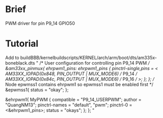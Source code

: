 # Brief
PWM driver for pin P9_14 GPIO50
# Tutorial
Add to buildBBB/kernelbuildscripts/KERNEL/arch/arm/boot/dts/am335x-boneblack.dts
"
/* User configuration for controlling pin P9_14 PWM */
&am33xx_pinmux{
	ehrpwm1_pins: ehrpwm1_pins {
		pinctrl-single,pins = <
			AM33XX_IOPAD(0x848, PIN_OUTPUT | MUX_MODE6)		/* P9_14 */
			AM33XX_IOPAD(0x84c, PIN_OUTPUT | MUX_MODE6)		/* P9_16 */
		>;
	};
};
/* Node epwmss1 contains ehrpwm1 so epwmss1 must be enabled first */
&epwmss1{
    status = "okay";
};

&ehrpwm1{
	MyPWM {
		compatible = "P9_14_USERPWM";
		author = "QuangNM13";
		pinctrl-names = "default", "pwm";
    	pinctrl-0 = <&ehrpwm1_pins>;
    	status = "okays";
	};
};
"